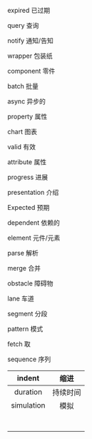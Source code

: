 ​		

​		

expired		已过期

query		查询

notify		通知/告知

wrapper		包装纸

component		零件

batch		批量

async		异步的

property		属性

chart		图表 

valid		有效

attribute		属性

progress		进展

presentation		介绍

Expected		预期

dependent		依赖的

element		元件/元素

parse		解析

merge		合并

obstacle		障碍物

lane		车道

segment		分段

pattern		模式

fetch		取

sequence		序列

|   indent   |   缩进   |
| :--------: | :------: |
|  duration  | 持续时间 |
| simulation |   模拟   |
|            |          |
|            |          |
|            |          |
|            |          |
|            |          |
|            |          |
|            |          |

